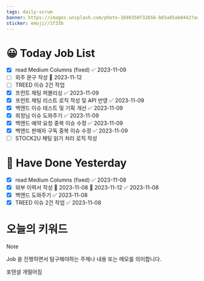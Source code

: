 ```yaml
---
tags: daily-scrum
banner: https://images.unsplash.com/photo-1698350732656-b65a85ab8442?auto=format&fit=crop&q=80&w=2837&ixlib=rb-4.0.3&ixid=M3wxMjA3fDB8MHxwaG90by1wYWdlfHx8fGVufDB8fHx8fA%3D%3D
sticker: emoji//1f33b
---
```

#  😀 Today Job List
- [x] read Medium Columns (fixed) ✅ 2023-11-09
- [ ] 외주 문구 작성 📅 2023-11-12 
- [ ] TREED 이슈 2건 작업
- [x] 프런트 채팅 퍼블리싱 ✅ 2023-11-09
- [x] 프런트 채팅 리스트 로직 작성 및 API 반영 ✅ 2023-11-09
- [x] 백엔드 이슈 테스트 및 기획 개선 ✅ 2023-11-09
- [x] 희정님 이슈 도와주기 ✅ 2023-11-09
- [x] 백엔드 예약 요청 중복 이슈 수정 ✅ 2023-11-09
- [x] 백엔드 판매자 구독 중복 이슈 수정 ✅ 2023-11-09
- [ ] STOCK2U 채팅 읽기 처리 로직 작성

# 🙂 Have Done Yesterday
- [x] read Medium Columns (fixed) ✅ 2023-11-08
- [x] 외부 이력서 작성 🛫 2023-11-08 📅 2023-11-12 ✅ 2023-11-08
- [x] 백엔드 도와주기 ✅ 2023-11-08
- [x] TREED 이슈 2건 작업 ✅ 2023-11-08

# 오늘의 키워드

> [!NOTE]
> Job 을 진행하면서 탐구해야하는 주제나 내용 또는 메모를 의미합니다.

포텐셜 개떨어짐